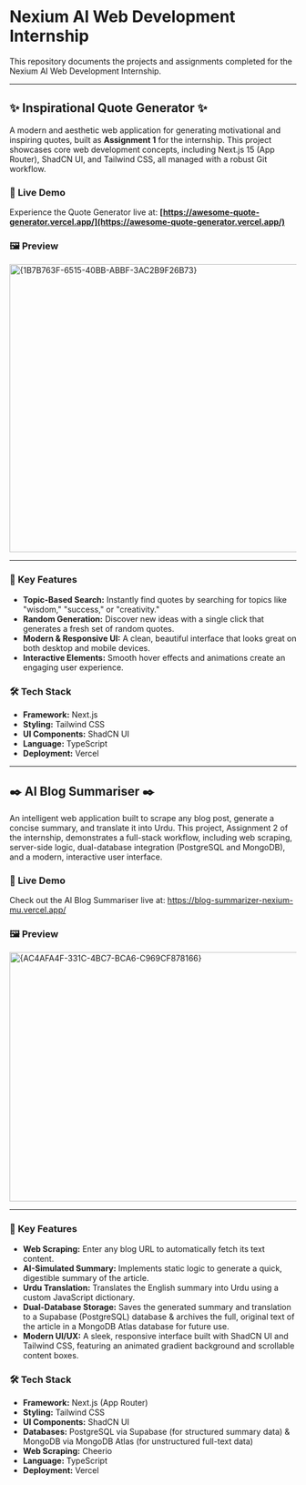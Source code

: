 # Nexium AI Web Development Internship

This repository documents the projects and assignments completed for the Nexium AI Web Development Internship.

---

## ✨ Inspirational Quote Generator ✨

A modern and aesthetic web application for generating motivational and inspiring quotes, built as **Assignment 1** for the internship. This project showcases core web development concepts, including Next.js 15 (App Router), ShadCN UI, and Tailwind CSS, all managed with a robust Git workflow.

### 🚀 Live Demo

Experience the Quote Generator live at: **[https://awesome-quote-generator.vercel.app/](https://awesome-quote-generator.vercel.app/)**

### 🖼️ Preview

<img width="506" alt="{1B7B763F-6515-40BB-ABBF-3AC2B9F26B73}" src="https://github.com/user-attachments/assets/bc7322e7-f5e8-4d29-8556-7b89a4eae08c" />



---

### 🌟 Key Features

* **Topic-Based Search:** Instantly find quotes by searching for topics like "wisdom," "success," or "creativity."
* **Random Generation:** Discover new ideas with a single click that generates a fresh set of random quotes.
* **Modern & Responsive UI:** A clean, beautiful interface that looks great on both desktop and mobile devices.
* **Interactive Elements:** Smooth hover effects and animations create an engaging user experience.

### 🛠️ Tech Stack

* **Framework:** Next.js
* **Styling:** Tailwind CSS
* **UI Components:** ShadCN UI
* **Language:** TypeScript
* **Deployment:** Vercel


---

## ✒️ AI Blog Summariser ✒️
An intelligent web application built to scrape any blog post, generate a concise summary, and translate it into Urdu. This project, Assignment 2 of the internship, demonstrates a full-stack workflow, including web scraping, server-side logic, dual-database integration (PostgreSQL and MongoDB), and a modern, interactive user interface.

 ### 🚀 Live Demo
Check out the AI Blog Summariser live at: https://blog-summarizer-nexium-mu.vercel.app/

### 🖼️ Preview

<img width="561" height="438" alt="{AC4AFA4F-331C-4BC7-BCA6-C969CF878166}" src="https://github.com/user-attachments/assets/5c77a122-66fe-4ca4-a39d-84421c417175" />


---

### 🌟 Key Features

* **Web Scraping:** Enter any blog URL to automatically fetch its text content.
* **AI-Simulated Summary:** Implements static logic to generate a quick, digestible summary of the article.
* **Urdu Translation:** Translates the English summary into Urdu using a custom JavaScript dictionary.
* **Dual-Database Storage:**
    Saves the generated summary and translation to a Supabase (PostgreSQL) database & 
    archives the full, original text of the article in a MongoDB Atlas database for future use.
* **Modern UI/UX:** A sleek, responsive interface built with ShadCN UI and Tailwind CSS, featuring an animated gradient background and scrollable content boxes.

### 🛠️ Tech Stack
* **Framework:** Next.js (App Router)
* **Styling:** Tailwind CSS
* **UI Components:** ShadCN UI
* **Databases:**
    PostgreSQL via Supabase (for structured summary data) & 
    MongoDB via MongoDB Atlas (for unstructured full-text data)
* **Web Scraping:** Cheerio
* **Language:** TypeScript
* **Deployment:** Vercel

